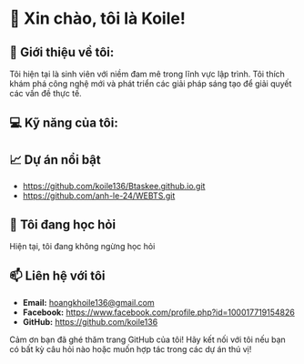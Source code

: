 # 👋 Xin chào, tôi là Koile!

## 🌟 Giới thiệu về tôi:
Tôi hiện tại là sinh viên với niềm đam mê trong lĩnh vực lập trình. Tôi thích khám phá công nghệ mới và phát triển các giải pháp sáng tạo để giải quyết các vấn đề thực tế.

## 💻 Kỹ năng của tôi:

## 📈 Dự án nổi bật
- https://github.com/koile136/Btaskee.github.io.git
- https://github.com/anh-le-24/WEBTS.git

## 🌱 Tôi đang học hỏi
Hiện tại, tôi đang không ngừng học hỏi

## 📫 Liên hệ với tôi
- **Email:** hoangkhoile136@gmail.com
- **Facebook:** https://www.facebook.com/profile.php?id=100017719154826
- **GitHub:** https://github.com/koile136

Cảm ơn bạn đã ghé thăm trang GitHub của tôi! Hãy kết nối với tôi nếu bạn có bất kỳ câu hỏi nào hoặc muốn hợp tác trong các dự án thú vị!
